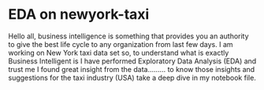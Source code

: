 # EDA on newyork-taxi
Hello all, business intelligence is something that provides you an authority to give the best life cycle to any organization from last few days. I am working on New York taxi data set so, to understand what is exactly Business Intelligent is I have performed Exploratory Data Analysis (EDA) and trust me I found great insight from the data……… to know those insights and suggestions for the taxi industry (USA) take a deep dive in my notebook file.
